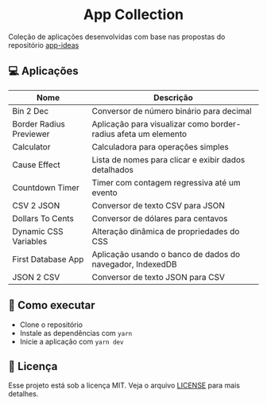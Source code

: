 <h1 align="center">App Collection</h1>

Coleção de aplicações desenvolvidas com base nas propostas do repositório [app-ideas](https://github.com/florinpop17/app-ideas)


## 💻 Aplicações

| Nome                    | Descrição                                                       |
| ----------------------- | --------------------------------------------------------------- |
| Bin 2 Dec               | Conversor de número binário para decimal                        |
| Border Radius Previewer | Aplicação para visualizar como border-radius afeta um elemento  |
| Calculator              | Calculadora para operações simples                              |
| Cause Effect            | Lista de nomes para clicar e exibir dados detalhados            |
| Countdown Timer         | Timer com contagem regressiva até um evento                     |
| CSV 2 JSON              | Conversor de texto CSV para JSON                                |
| Dollars To Cents        | Conversor de dólares para centavos                              |
| Dynamic CSS Variables   | Alteração dinâmica de propriedades do CSS                       |
| First Database App      | Aplicação usando o banco de dados do navegador, IndexedDB       |
| JSON 2 CSV              | Conversor de texto JSON para CSV                                |


## 🚀 Como executar

- Clone o repositório
- Instale as dependências com `yarn`
- Inicie a aplicação com `yarn dev`


## 📄 Licença

Esse projeto está sob a licença MIT. Veja o arquivo [LICENSE](LICENSE) para mais detalhes.